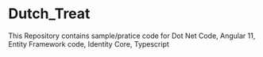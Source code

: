 # Dutch_Treat
This Repository contains sample/pratice code for Dot Net Code, Angular 11, Entity Framework code, Identity Core, Typescript
